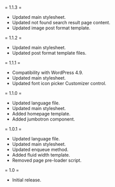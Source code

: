 = 1.1.3 =
* Updated main stylesheet.
* Updated not found search result page content.
* Updated image post format template.

= 1.1.2 =
* Updated main stylesheet.
* Updated post format template files.

= 1.1.1 =
* Compatibility with WordPress 4.9.
* Updated main stylesheet.
* Updated font icon picker Customizer control.

= 1.1.0 =
* Updated language file.
* Updated main stylesheet.
* Added homepage template.
* Added jumbotron component.

= 1.0.1 =
* Updated language file.
* Updated main stylesheet.
* Updated enqueue method.
* Added fluid width template.
* Removed page pre-loader script.

= 1.0 =
* Initial release.